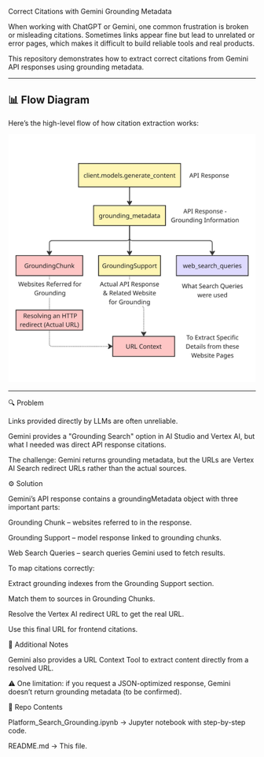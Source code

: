 Correct Citations with Gemini Grounding Metadata

When working with ChatGPT or Gemini, one common frustration is broken or misleading citations. Sometimes links appear fine but lead to unrelated or error pages, which makes it difficult to build reliable tools and real products.

This repository demonstrates how to extract correct citations from Gemini API responses using grounding metadata.

---

## 📊 Flow Diagram

Here’s the high-level flow of how citation extraction works:

![Citation Flow](Flow_Diagram.jpg)

---

🔍 Problem

Links provided directly by LLMs are often unreliable.

Gemini provides a "Grounding Search" option in AI Studio and Vertex AI, but what I needed was direct API response citations.

The challenge: Gemini returns grounding metadata, but the URLs are Vertex AI Search redirect URLs rather than the actual sources.

⚙️ Solution

Gemini’s API response contains a groundingMetadata object with three important parts:

Grounding Chunk – websites referred to in the response.

Grounding Support – model response linked to grounding chunks.

Web Search Queries – search queries Gemini used to fetch results.

To map citations correctly:

Extract grounding indexes from the Grounding Support section.

Match them to sources in Grounding Chunks.

Resolve the Vertex AI redirect URL to get the real URL.

Use this final URL for frontend citations.

📖 Additional Notes

Gemini also provides a URL Context Tool to extract content directly from a resolved URL.

⚠️ One limitation: if you request a JSON-optimized response, Gemini doesn’t return grounding metadata (to be confirmed).

📂 Repo Contents

Platform_Search_Grounding.ipynb → Jupyter notebook with step-by-step code.

README.md → This file.

